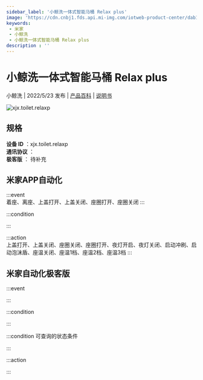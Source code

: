 ```yaml
---
sidebar_label: '小鲸洗一体式智能马桶 Relax plus'
image: 'https://cdn.cnbj1.fds.api.mi-img.com/iotweb-product-center/dab116d40417d1a1407d05457337eb68_1644888480902.png?GalaxyAccessKeyId=AKVGLQWBOVIRQ3XLEW&Expires=9223372036854775807&Signature=FUtrsazU6LYia3tZoCnjvt0ZlQ4='
keywords: 
 - 米家
 - 小鲸洗
 - 小鲸洗一体式智能马桶 Relax plus
description : ''
---
```

# 小鲸洗一体式智能马桶 Relax plus

小鲸洗 | 2022/5/23 发布 | [产品百科](https://home.mi.com/webapp/content/baike/product/index.html?model=xjx.toilet.relaxp/) | [说明书](https://home.mi.com/views/introduction.html?model=xjx.toilet.relaxp&region=cn)

![xjx.toilet.relaxp](https://cdn.cnbj1.fds.api.mi-img.com/iotweb-product-center/dab116d40417d1a1407d05457337eb68_1644888480902.png?GalaxyAccessKeyId=AKVGLQWBOVIRQ3XLEW&Expires=9223372036854775807&Signature=FUtrsazU6LYia3tZoCnjvt0ZlQ4=)

## 规格  
> 
**设备 ID** ：xjx.toilet.relaxp  
**通讯协议** ：  
**极客版**  ： 待补充 


## 米家APP自动化  

:::event  
着座、离座、上盖打开、上盖关闭、座圈打开、座圈关闭
:::

:::condition  

:::

:::action   
上盖打开、上盖关闭、座圈关闭、座圈打开、夜灯开启、夜灯关闭、启动冲刷、启动泡沫盾、座温关闭、座温1档、座温2档、座温3档
:::

## 米家自动化极客版  

:::event  

:::

:::condition  

:::

:::condition 可查询的状态条件  

:::

:::action  

:::

        
